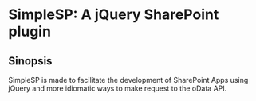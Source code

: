 # SimpleSP: A jQuery SharePoint plugin

## Sinopsis

SimpleSP is made to facilitate the development of SharePoint Apps using
jQuery and more idiomatic ways to make request to the oData API.


